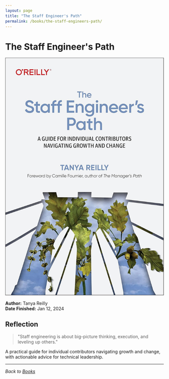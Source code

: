 ```yaml
---
layout: page
title: "The Staff Engineer's Path"
permalink: /books/the-staff-engineers-path/
---
```


# The Staff Engineer's Path

![The Staff Engineer's Path cover](/assets/assets/images/books/the-staff-engineers-path.jpg)

**Author:** Tanya Reilly  
**Date Finished:** Jan 12, 2024

## Reflection

> "Staff engineering is about big-picture thinking, execution, and leveling up others."

A practical guide for individual contributors navigating growth and change, with actionable advice for technical leadership.

---

*Back to [Books](/books)* 